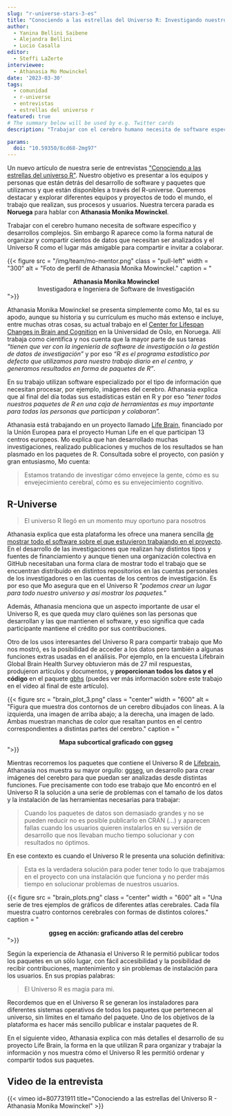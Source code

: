 ```yaml
---
slug: "r-universe-stars-3-es"
title: "Conociendo a las estrellas del Universo R: Investigando nuestro cerebro con la magia del universo R"
author:
  - Yanina Bellini Saibene
  - Alejandra Bellini
  - Lucio Casalla  
editor:
  - Steffi LaZerte
interviewee:
  - Athanasia Mo Mowinckel
date: '2023-03-30'
tags:
  - comunidad
  - r-universe
  - entrevistas
  - estrellas del universo r
featured: true
# The summary below will be used by e.g. Twitter cards
description: "Trabajar con el cerebro humano necesita de software específico y desarrollos complejos. Sin embargo R aparece como la forma natural de organizar y compartir cientos de datos que necesitan ser analizados y el Universo R como el lugar más amigable para compartir e invitar a colaborar. Nuestra tercera parada nos encuentra en __Noruega__ para hablar con __Athanasia Monika Mowinckel__."

params:
  doi: "10.59350/8cd68-2mg97"
---
```


Un nuevo artículo de nuestra serie de entrevistas ["Conociendo a las estrellas del universo R"](/tags/r-universe-stars/). Nuestro objetivo es presentar a los equipos y personas que están detrás del desarrollo de software y paquetes que utilizamos y que están disponibles a través del R-universe. Queremos destacar y explorar diferentes equipos y proyectos de todo el mundo, el trabajo que realizan, sus procesos y usuarios. Nuestra tercera parada es __Noruega__ para hablar con __Athanasia Monika Mowinckel__.

Trabajar con el cerebro humano necesita de software específico y desarrollos complejos. Sin embargo R aparece como la forma natural de organizar y compartir cientos de datos que necesitan ser analizados y el Universo R como el lugar más amigable para compartir e invitar a colaborar.  

{{< figure src = "/img/team/mo-mentor.png" class = "pull-left" width = "300" alt = "Foto de perfil de Athanasia Monika Mowinckel." caption = "<center><strong>Athanasia Monika Mowinckel</strong><br>Investigadora e Ingeniera de Software de Investigación</center>">}}

Athanasia Monika Mowinckel se presenta simplemente como Mo, tal es su apodo, aunque su historia y su currículum es mucho más extenso e incluye, entre muchas otras cosas, su actual trabajo en el [Center for Lifespan Changes in Brain and Cognition](https://www.sv.uio.no/psi/english/research/groups/lcbc/index.html) en la Universidad de Oslo, en Noruega. Allí trabaja como científica y nos cuenta que la mayor parte de sus tareas _“tienen que ver con la ingeniería de software de investigación o la gestión de datos de investigación”_ y por eso _“R es el programa estadístico por defecto que utilizamos para nuestro trabajo diario en el centro, y generamos resultados en forma de paquetes de R”_. 

En su trabajo utilizan software especializado por el tipo de información que necesitan procesar, por ejemplo, imágenes del cerebro. Athanasia explica que al final del día todas sus estadísticas están en R y por eso _"tener todos nuestros paquetes de R en una caja de herramientas es muy importante para todas las personas que participan y colaboran”._ 

Athanasia está trabajando en un proyecto llamado [Life Brain](https://www.lifebrain.uio.no/), financiado por la Unión Europea para el proyecto Human Life en el que participan 13 centros europeos. Mo explica que han desarrollado muchas investigaciones, realizado publicaciones y muchos de los resultados se han plasmado en los paquetes de R. Consultada sobre el proyecto, con pasión y gran entusiasmo, Mo cuenta: 

>Estamos tratando de investigar cómo envejece la gente, cómo es su envejecimiento cerebral, cómo es su envejecimiento cognitivo.  


## R-Universe

> El universo R llegó en un momento muy oportuno para nosotros

Athanasia explica que esta plataforma les ofrece una manera sencilla [de mostrar todo el software sobre el que estuvieron trabajando en el proyecto](https://lifebrain.r-universe.dev/). En el desarrollo de las investigaciones que realizan hay distintos tipos y fuentes de financiamiento y aunque tienen una organización colectiva en GitHub necesitaban una forma clara de mostrar todo el trabajo que se encuentran distribuido en distintos repositorios en las cuentas personales de los investigadores o en las cuentas de los centros de investigación. Es por eso que Mo asegura que en el Universo R _"podemos crear un lugar para todo nuestro universo y así mostrar los paquetes."_

Además, Athanasia menciona que un aspecto importante de usar el Universo R, es que queda muy claro quiénes son las personas que desarrollan y las que mantienen el software, y eso significa que cada participante mantiene el crédito por sus contribuciones. 

Otro de los usos interesantes del Universo R para compartir trabajo que Mo nos mostró, es la posibilidad de acceder a los datos pero también a algunas funciones extras usadas en el análisis. Por ejemplo, en la encuesta Lifebrain Global Brain Health Survey obtuvieron más de 27 mil respuestas, produjeron artículos y documentos, y **proporcionan todos los datos y el código** en el paquete [gbhs](https://lifebrain.r-universe.dev/gbhs) (puedes ver más información sobre este trabajo en el vídeo al final de este artículo). 


{{< figure src = "brain_plot_3.png" class = "center" width = "600" alt = "Figura que muestra dos contornos de un cerebro dibujados con líneas. A la izquierda, una imagen de arriba abajo; a la derecha, una imagen de lado. Ambas muestran manchas de color que resaltan puntos en el centro correspondientes a distintas partes del cerebro." caption = "<center><strong>Mapa subcortical graficado con ggseg</strong></center>">}}

Mientras recorremos los paquetes que contiene el Universo R de [Lifebrain](https://lifebrain.r-universe.dev/), Athanasia nos muestra su mayor orgullo: [ggseg](https://ggseg.r-universe.dev/), un desarrollo para crear imágenes del cerebro para que puedan ser analizadas desde distintas funciones. Fue precisamente con todo ese trabajo que Mo encontró en el Universo R la solución a una serie de problemas con el tamaño de los datos y la instalación de las herramientas necesarias para trabajar: 


> Cuando los paquetes de datos son demasiado grandes y no se pueden reducir no es posible publicarlo en CRAN (...) y aparecen fallas cuando los usuarios quieren instalarlos en su versión de desarrollo que nos llevaban mucho tiempo solucionar y con resultados no óptimos.

En ese contexto es cuando el Universo R le presenta una solución definitiva: 

> Esta es la verdadera solución para poder tener todo lo que trabajamos en el proyecto con una instalación que funciona y no perder más tiempo en solucionar problemas de nuestros usuarios.


{{< figure src = "brain_plots.png" class = "center" width = "600" alt = "Una serie de tres ejemplos de gráficos de diferentes atlas cerebrales. Cada fila muestra cuatro contornos cerebrales con formas de distintos colores." caption = "<center><strong>ggseg en acción: graficando atlas del cerebro</strong></center>">}}

Según la experiencia de Athanasia el Universo R le permitió publicar todos los paquetes en un sólo lugar, con fácil accesibilidad y la posibilidad de recibir contribuciones, mantenimiento y sin problemas de instalación para los usuarios. En sus propias palabras: 

> El Universo R es magia para mi.

Recordemos que en el Universo R se generan los instaladores para diferentes sistemas operativos de todos los paquetes que pertenecen al universo, sin límites en el tamaño del paquete. Uno de los objetivos de la plataforma es hacer más sencillo publicar e instalar paquetes de R.

En el siguiente video, Athanasia explica con más detalles el desarrollo de su proyecto Life Brain, la forma en la que utilizan R para organizar y trabajar la información y nos muestra cómo el Universo R les permitió ordenar y compartir todos sus paquetes.

## Video de la entrevista

{{< vimeo id=807731911 title="Conociendo a las estrellas del Universo R - Athanasia Monika Mowinckel" >}}


